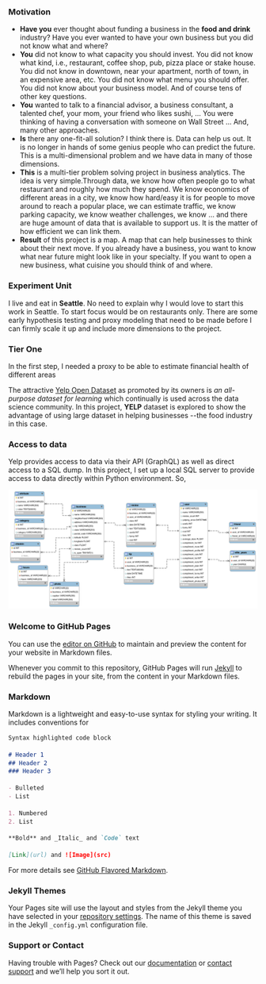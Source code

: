 ### Motivation

- __Have you__ ever thought about funding a business in the  __food and drink__ industry? Have you ever wanted to have your own business but you did not know what and where? 
- __You__ did not know to what capacity you should invest. You did not know what kind, i.e., restaurant, coffee shop, pub, pizza place or stake house. You did not know in downtown, near your apartment, north of town, in an expensive area, etc. You did not know what menu you should offer. You did not know about your business model. And of course tens of other key questions.
- __You__ wanted to talk to a financial advisor, a business consultant, a talented chef, your mom, your friend who likes sushi, ... You were thinking of having a conversation with someone on Wall Street ... And, many other approaches.  
- __Is__ there any one-fit-all solution? I think there is. Data can help us out. It is no longer in hands of some genius people who can predict the future. This is a multi-dimensional problem and we have data in many of those dimensions. 
- __This__ is a multi-tier problem solving project in business analytics. The idea is very simple.Through data, we know how often people go to what restaurant and roughly how much they spend. We know economics of different areas in a city, we know how hard/easy it is for people to move around to reach a popular place, we can estimate traffic, we know parking capacity, we know weather challenges, we know ... and there are huge amount of data that is available to support us. It is the matter of how efficient we can link them.
- __Result__ of this project is a map. A map that can help businesses to think about their next move. If you already have a business, you want to know what near future might look like in your specialty. If you want to open a new business, what cuisine you should think of and where.

### Experiment Unit
I live and eat in __Seattle__. No need to explain why I would love to start this work in Seattle. To start focus would be on restaurants only. There are some early hypothesis testing and proxy modeling that need to be made before I can firmly scale it up and include more dimensions to the project.

### Tier One

In the first step, I needed a proxy to be able to estimate financial health of different areas 

The attractive [Yelp Open Dataset](https://www.yelp.com/dataset) as promoted by its owners is _an all-purpose dataset for learning_ which continually is used across the data science community. In this project, __YELP__ dataset is explored to show the advantage of using large dataset in helping businesses --the food industry in this case. 

### Access to data

Yelp provides access to data via their API (GraphQL) as well as direct access to a SQL dump. In this project, I set up a local SQL server to provide access to data directly within Python environment. So, 


![](pix/yelp_dataset_schema.png)



### Welcome to GitHub Pages

You can use the [editor on GitHub](https://github.com/a-azad/Yelp.Data.Project/edit/master/index.md) to maintain and preview the content for your website in Markdown files.

Whenever you commit to this repository, GitHub Pages will run [Jekyll](https://jekyllrb.com/) to rebuild the pages in your site, from the content in your Markdown files.

### Markdown

Markdown is a lightweight and easy-to-use syntax for styling your writing. It includes conventions for

```markdown
Syntax highlighted code block

# Header 1
## Header 2
### Header 3

- Bulleted
- List

1. Numbered
2. List

**Bold** and _Italic_ and `Code` text

[Link](url) and ![Image](src)
```

For more details see [GitHub Flavored Markdown](https://guides.github.com/features/mastering-markdown/).

### Jekyll Themes

Your Pages site will use the layout and styles from the Jekyll theme you have selected in your [repository settings](https://github.com/a-azad/Yelp.Data.Project/settings). The name of this theme is saved in the Jekyll `_config.yml` configuration file.

### Support or Contact

Having trouble with Pages? Check out our [documentation](https://help.github.com/categories/github-pages-basics/) or [contact support](https://github.com/contact) and we’ll help you sort it out.
